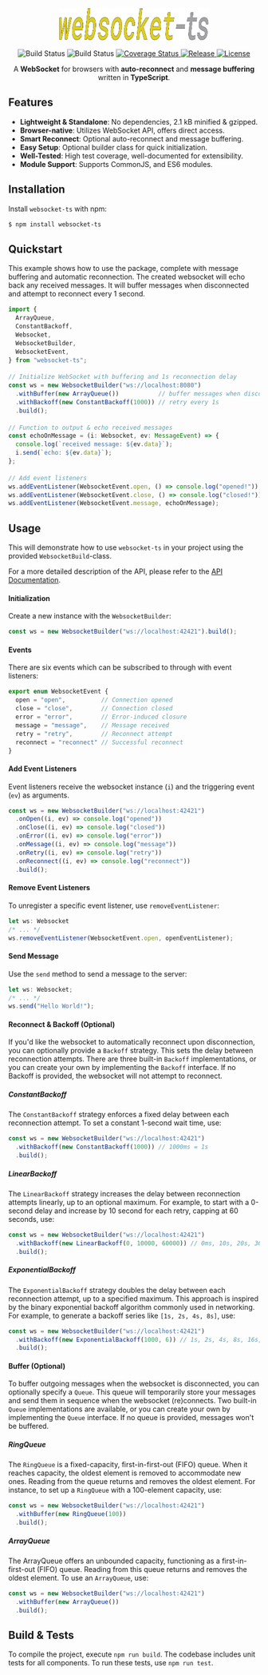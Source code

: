 <div>
  <div align="center">
    <img src="https://raw.githubusercontent.com/jjxxs/websocket-ts/gh-pages/websocket-ts-logo.svg" alt="websocket-ts" width="300" height="65" />
  </div>
  <p align="center">
    <img src="https://github.com/jjxxs/websocket-ts/actions/workflows/build.yml/badge.svg" alt="Build Status" />
    <img src="https://github.com/jjxxs/websocket-ts/actions/workflows/test.yml/badge.svg" alt="Build Status" />
    <a href="https://coveralls.io/github/jjxxs/websocket-ts?branch=master">
      <img src="https://coveralls.io/repos/github/jjxxs/websocket-ts/badge.svg?branch=master&service=github" alt="Coverage Status" />
    </a>
    <a href="https://github.com/jjxxs/websocket-ts/releases/latest">
      <img src="https://img.shields.io/github/v/release/jjxxs/websocket-ts" alt="Release" />
    </a>
    <a href="/LICENSE">
      <img src="https://img.shields.io/github/license/jjxxs/websocket-ts" alt="License" />
    </a>
  </p>
</div>

<div align="center">
A <b>WebSocket</b> for browsers with <b>auto-reconnect</b> and <b>message buffering</b> written in <b>TypeScript</b>.
</div>

## Features

- **Lightweight & Standalone**: No dependencies, 2.1 kB minified & gzipped.
- **Browser-native**: Utilizes WebSocket API, offers direct access.
- **Smart Reconnect**: Optional auto-reconnect and message buffering.
- **Easy Setup**: Optional builder class for quick initialization.
- **Well-Tested**: High test coverage, well-documented for extensibility.
- **Module Support**: Supports CommonJS, and ES6 modules.

## Installation

Install `websocket-ts` with npm:

```bash
$ npm install websocket-ts 
```

## Quickstart
This example shows how to use the package, complete with message buffering and automatic reconnection.
The created websocket will echo back any received messages. It will buffer messages when disconnected
and attempt to reconnect every 1 second.

```typescript
import {
  ArrayQueue,
  ConstantBackoff,
  Websocket,
  WebsocketBuilder,
  WebsocketEvent,
} from "websocket-ts";

// Initialize WebSocket with buffering and 1s reconnection delay
const ws = new WebsocketBuilder("ws://localhost:8080")
  .withBuffer(new ArrayQueue())           // buffer messages when disconnected
  .withBackoff(new ConstantBackoff(1000)) // retry every 1s
  .build();

// Function to output & echo received messages
const echoOnMessage = (i: Websocket, ev: MessageEvent) => {
  console.log(`received message: ${ev.data}`);
  i.send(`echo: ${ev.data}`);
};

// Add event listeners
ws.addEventListener(WebsocketEvent.open, () => console.log("opened!"));
ws.addEventListener(WebsocketEvent.close, () => console.log("closed!"));
ws.addEventListener(WebsocketEvent.message, echoOnMessage);
```

## Usage
This will demonstrate how to use `websocket-ts` in your project using the provided `WebsocketBuild`-class.

For a more detailed description of the API, please refer to the [API Documentation](https://jjxxs.github.io/websocket-ts/).

#### Initialization

Create a new instance with the `WebsocketBuilder`:

```typescript
const ws = new WebsocketBuilder("ws://localhost:42421").build();
```

#### Events

There are six events which can be subscribed to through with event listeners:

```typescript
export enum WebsocketEvent {
  open = "open",          // Connection opened
  close = "close",        // Connection closed
  error = "error",        // Error-induced closure
  message = "message",    // Message received
  retry = "retry",        // Reconnect attempt
  reconnect = "reconnect" // Successful reconnect
}
```

#### Add Event Listeners
Event listeners receive the websocket instance (`i`) and the triggering event (`ev`) as arguments.

 ```typescript
 const ws = new WebsocketBuilder("ws://localhost:42421")
   .onOpen((i, ev) => console.log("opened"))
   .onClose((i, ev) => console.log("closed"))
   .onError((i, ev) => console.log("error"))
   .onMessage((i, ev) => console.log("message"))
   .onRetry((i, ev) => console.log("retry"))
   .onReconnect((i, ev) => console.log("reconnect"))
   .build();
 ```

#### Remove Event Listeners

To unregister a specific event listener, use `removeEventListener`:

```typescript
let ws: Websocket
/* ... */
ws.removeEventListener(WebsocketEvent.open, openEventListener);
```

#### Send Message

Use the `send` method to send a message to the server:

```typescript
let ws: Websocket;
/* ... */
ws.send("Hello World!");
```

#### Reconnect & Backoff (Optional)

If you'd like the websocket to automatically reconnect upon disconnection, you can optionally provide a `Backoff` strategy. 
This sets the delay between reconnection attempts. There are three built-in `Backoff` implementations, or you can create 
your own by implementing the `Backoff` interface. If no Backoff is provided, the websocket will not attempt to reconnect.

##### ConstantBackoff

The `ConstantBackoff` strategy enforces a fixed delay between each reconnection attempt. 
To set a constant 1-second wait time, use:

```typescript
const ws = new WebsocketBuilder("ws://localhost:42421")
  .withBackoff(new ConstantBackoff(1000)) // 1000ms = 1s
  .build();
```

##### LinearBackoff

The `LinearBackoff` strategy increases the delay between reconnection attempts linearly,
up to an optional maximum. For example, to start with a 0-second delay and increase by
10 second for each retry, capping at 60 seconds, use:

```typescript
const ws = new WebsocketBuilder("ws://localhost:42421")
  .withBackoff(new LinearBackoff(0, 10000, 60000)) // 0ms, 10s, 20s, 30s, 40s, 50s, 60s
  .build();
```

##### ExponentialBackoff

The `ExponentialBackoff` strategy doubles the delay between each reconnection attempt, up
to a specified maximum. This approach is inspired by the binary exponential backoff algorithm
commonly used in networking. For example, to generate a backoff series like `[1s, 2s, 4s, 8s]`, use:

```typescript
const ws = new WebsocketBuilder("ws://localhost:42421")
  .withBackoff(new ExponentialBackoff(1000, 6)) // 1s, 2s, 4s, 8s, 16s, 32s, 64s
  .build();
```

#### Buffer (Optional)

To buffer outgoing messages when the websocket is disconnected, you can optionally specify
a `Queue`. This queue will temporarily store your messages and send them in sequence when
the websocket (re)connects. Two built-in `Queue` implementations are available, or you can
create your own by implementing the `Queue` interface. If no queue is provided, messages 
won't be buffered.

##### RingQueue

The `RingQueue` is a fixed-capacity, first-in-first-out (FIFO) queue. When it reaches capacity, 
the oldest element is removed to accommodate new ones. Reading from the queue returns and
removes the oldest element. For instance, to set up a `RingQueue` with a 100-element capacity,
use:

```typescript
const ws = new WebsocketBuilder("ws://localhost:42421")
  .withBuffer(new RingQueue(100))
  .build();
```

##### ArrayQueue

The ArrayQueue offers an unbounded capacity, functioning as a first-in-first-out (FIFO) queue. 
Reading from this queue returns and removes the oldest element. To use an `ArrayQueue`, use:

```typescript
const ws = new WebsocketBuilder("ws://localhost:42421")
  .withBuffer(new ArrayQueue())
  .build();
```

## Build & Tests

To compile the project, execute `npm run build`. The codebase includes unit tests for all
components. To run these tests, use `npm run test`.